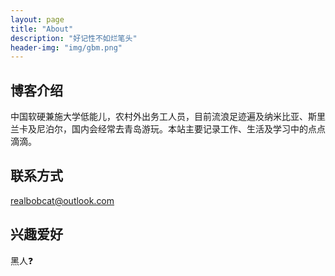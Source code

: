 ```yaml
---
layout: page
title: "About"
description: "好记性不如烂笔头" 
header-img: "img/gbm.png"
---
```


## 博客介绍
中国软硬兼施大学低能儿，农村外出务工人员，目前流浪足迹遍及纳米比亚、斯里兰卡及尼泊尔，国内会经常去青岛游玩。本站主要记录工作、生活及学习中的点点滴滴。

## 联系方式
realbobcat@outlook.com

## 兴趣爱好
黑人❓